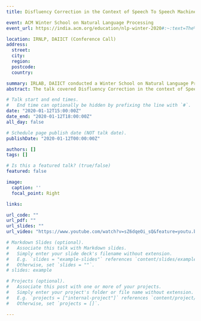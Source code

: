 ```yaml
---
title: Disfluency Correction in the Context of Speech To Speech Machine Translation

event: ACM Winter School on Natural Language Processing
event_url: https://india.acm.org/education/nlp-winter-2020#:~:text=The%20proposed%20school%20aims%20to,and%20opportunities%20and%20future%20trends.

location: IRNLP, DAIICT (Conference Call)
address:
  street: 
  city: 
  region: 
  postcode: 
  country: 

summary: IRLAB, DAIICT conducted a Winter School on Natural Language Processing. 
abstract: The talk covered Disfluency Correction in the context of Speech to Speech Machine Translation. Prof. Pushpak Bhattacharyya, Aakash Banerjee and I convered the different paradigms of Machine Translation. I talked on two tasks, the first being "Translation from Disfluent Spanish To Fluent English", which is an accepted work at ACL 2020 and the second being "Unsupervised and Semi-supervised Learning for Disfluency Correction" which will be published in EACL 2021. 

# Talk start and end times.
#   End time can optionally be hidden by prefixing the line with `#`.
date: "2020-01-12T15:00:00Z"
date_end: "2020-01-12T18:00:00Z"
all_day: false

# Schedule page publish date (NOT talk date).
publishDate: "2020-01-12T00:00:00Z"

authors: []
tags: []

# Is this a featured talk? (true/false)
featured: false

image:
  caption: ''
  focal_point: Right

links:

url_code: ""
url_pdf: ""
url_slides: ""
url_video: "https://www.youtube.com/watch?v=sZ6dqeOi_sQ&feature=youtu.be"

# Markdown Slides (optional).
#   Associate this talk with Markdown slides.
#   Simply enter your slide deck's filename without extension.
#   E.g. `slides = "example-slides"` references `content/slides/example-slides.md`.
#   Otherwise, set `slides = ""`.
# slides: example

# Projects (optional).
#   Associate this post with one or more of your projects.
#   Simply enter your project's folder or file name without extension.
#   E.g. `projects = ["internal-project"]` references `content/project/deep-learning/index.md`.
#   Otherwise, set `projects = []`.

---
```

